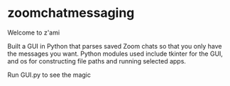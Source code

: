 # zoomchatmessaging

Welcome to z'ami

Built a GUI in Python that parses saved Zoom chats so that you only have the messages you want. Python modules
used include tkinter for the GUI, and os for constructing file paths and running selected apps.

Run GUI.py to see the magic
